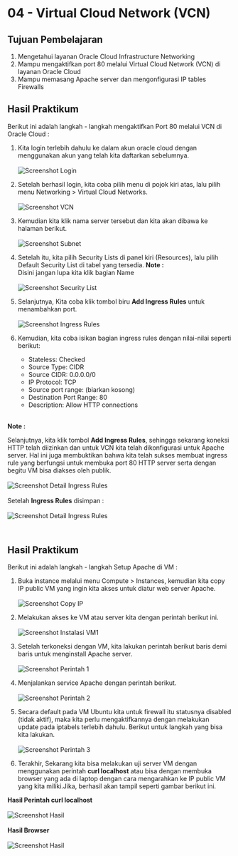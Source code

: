 # 04 - Virtual Cloud Network (VCN) 

## Tujuan Pembelajaran

1. Mengetahui layanan Oracle Cloud Infrastructure Networking 
2. Mampu mengaktifkan port 80 melalui Virtual Cloud Network (VCN) di layanan 
Oracle Cloud 
3. Mampu memasang Apache server dan mengonfigurasi IP tables Firewalls 

## Hasil Praktikum

Berikut ini adalah langkah - langkah mengaktifkan Port 80 melalui VCN di Oracle Cloud :
1. Kita login terlebih dahulu ke dalam akun oracle cloud dengan menggunakan akun yang telah kita daftarkan sebelumnya. <br><br>
![Screenshot Login](img/login.png)

2. Setelah berhasil login, kita coba pilih menu di pojok kiri atas, lalu pilih menu Networking > Virtual Cloud Networks. <br><br>
![Screenshot VCN](img/vcn.png)

3. Kemudian kita klik nama server tersebut dan kita akan dibawa ke halaman berikut. <br><br>
![Screenshot Subnet](img/subnet.png)

4. Setelah itu, kita pilih Security Lists di panel kiri (Resources), lalu pilih Default Security List di tabel yang tersedia. 
<b> Note : </b> <br>
Disini jangan lupa kita klik bagian Name<br><br>
![Screenshot Security List](img/security_list.png)

5. Selanjutnya, Kita coba klik tombol biru <b>Add Ingress Rules</b> untuk menambahkan port. <br><br>
![Screenshot Ingress Rules](img/ingress_rules.png)

6. Kemudian, kita coba isikan bagian ingress rules dengan nilai-nilai seperti berikut: 
   - Stateless: Checked 
   - Source Type: CIDR 
   - Source CIDR: 0.0.0.0/0 
   - IP Protocol: TCP 
   - Source port range: (biarkan kosong) 
   - Destination Port Range: 80 
   - Description: Allow HTTP connections<br><br>

 <b> Note : </b> <br>

Selanjutnya, kita klik tombol <b>Add Ingress Rules</b>, sehingga sekarang koneksi HTTP telah diizinkan dan untuk VCN kita telah dikonfigurasi untuk Apache server. Hal ini juga membuktikan bahwa kita telah sukses membuat ingress rule yang berfungsi untuk membuka port 80 HTTP server serta dengan begitu VM bisa diakses oleh publik. <br><br>
![Screenshot Detail Ingress Rules](img/isi_ingress_rules.png) <br><br>
Setelah <b>Ingress Rules</b> disimpan : <br><br>
![Screenshot Detail Ingress Rules](img/save.png) <br><br>

#

## Hasil Praktikum

Berikut ini adalah langkah - langkah Setup Apache di VM  :

1. Buka instance melalui menu Compute > Instances, kemudian kita copy IP public VM yang ingin kita akses untuk diatur web server Apache.<br><br>
![Screenshot Copy IP](img/copy_ip.png)

2. Melakukan akses ke VM atau server kita dengan perintah berikut ini. <br><br>
![Screenshot Instalasi VM1](img/akses.png)

3. Setelah terkoneksi dengan VM, kita lakukan perintah berikut baris demi baris untuk menginstall Apache server. <br><br>
![Screenshot Perintah 1](img/perintah1.png)

4. Menjalankan service Apache dengan perintah berikut. <br><br>
![Screenshot Perintah 2](img/perintah2.png)

5. Secara default pada VM Ubuntu kita untuk firewall itu statusnya disabled (tidak aktif),  maka  kita  perlu  mengaktifkannya  dengan  melakukan  update  pada  iptabels  terlebih dahulu. Berikut untuk langkah yang bisa kita lakukan. <br><br>
![Screenshot Perintah 3](img/perintah3.png)

6. Terakhir, Sekarang kita bisa melakukan uji server VM dengan menggunakan perintah <b>curl localhost</b> atau bisa dengan membuka browser yang ada di laptop dengan cara mengarahkan ke IP public VM yang kita miliki.Jika, berhasil akan tampil seperti gambar berikut ini. 

<b>Hasil Perintah curl localhost</b><br><br>
![Screenshot Hasil ](img/hasil1.png)<br><br>
<b>Hasil Browser</b><br><br>
![Screenshot Hasil ](img/hasil2.png)